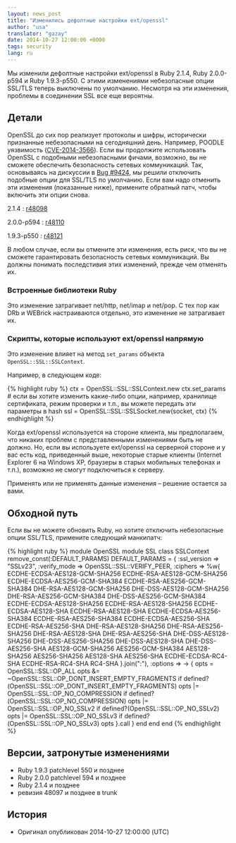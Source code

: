 ```yaml
---
layout: news_post
title: "Изменились дефолтные настройки ext/openssl"
author: "usa"
translator: "gazay"
date: 2014-10-27 12:00:00 +0000
tags: security
lang: ru
---
```


Мы изменили дефолтные настройки ext/openssl в Ruby 2.1.4, Ruby 2.0.0-p594 и Ruby 1.9.3-p550.
С этими изменениями небезопасные опции SSL/TLS теперь выключены по умолчанию.
Несмотря на эти изменения, проблемы в соединении SSL все еще вероятны.

## Детали

OpenSSL до сих пор реализует протоколы и шифры, исторически признанные небезопасными на сегодняшний день.
Например, POODLE уязвимость ([CVE-2014-3566](http://cve.mitre.org/cgi-bin/cvename.cgi?name=CVE-2014-3566)).
Если вы продолжите использовать OpenSSL с подобными небезопасными фичами, возможно, вы не сможете обеспечить безопасность
сетевых коммуникаций. Так, основываясь на дискуссии в [Bug #9424](https://bugs.ruby-lang.org/issues/9424),
мы решили отключить подобные опции для SSL/TLS по умолчанию.
Если вам надо отменить эти изменения (показанные ниже), примените обратный патч, чтобы включить эти опции снова.

2.1.4
: [r48098](https://svn.ruby-lang.org/cgi-bin/viewvc.cgi?revision=48098&view=revision)

2.0.0-p594
: [r48110](https://svn.ruby-lang.org/cgi-bin/viewvc.cgi?revision=48110&view=revision)

1.9.3-p550
: [r48121](https://svn.ruby-lang.org/cgi-bin/viewvc.cgi?revision=48121&view=revision)

В любом случае, если вы отмените эти изменения, есть риск, что вы не сможете гарантировать безопасность сетевых коммуникаций.
Вы должны понимать последстивия этих изменений, прежде чем отменять их.

### Встроенные библиотеки Ruby

Это изменение затрагивает net/http, net/imap и net/pop.
С тех пор как DRb и WEBrick настраиваются отдельно, это изменение не затрагивает их.

### Скрипты, которые используют ext/openssl напрямую

Это изменение влияет на метод `set_params` объекта `OpenSSL::SSL::SSLContext`.

Например, в следующем коде:

{% highlight ruby %}
ctx = OpenSSL::SSL::SSLContext.new
ctx.set_params  # если вы хотите изменить какие-либо опции, например, хранилище сертификата, режим проверки и т.п., вы можете передать эти параметры в hash
ssl = OpenSSL::SSL::SSLSocket.new(socket, ctx)
{% endhighlight %}

Когда ext/openssl используется на стороне клиента, мы предполагаем, что никаких проблем с представленными изменениями быть не должно.
Но, если вы используете ext/openssl на серверной стороне и у вас есть код, приведенный выше, некоторые
старые клиенты (Internet Explorer 6 на Windows XP, браузеры в старых мобильных телефонах и т.п.), возможно не смогут подключиться к серверу.

Применять или не применять данные изменения – решение остается за вами.

## Обходной путь

Если вы не можете обновить Ruby, но хотите отключить небезопасные опции SSL/TLS, примените следующий манкипатч:

{% highlight ruby %}
module OpenSSL
  module SSL
    class SSLContext
      remove_const(:DEFAULT_PARAMS)
      DEFAULT_PARAMS = {
        :ssl_version => "SSLv23",
        :verify_mode => OpenSSL::SSL::VERIFY_PEER,
        :ciphers => %w{
          ECDHE-ECDSA-AES128-GCM-SHA256
          ECDHE-RSA-AES128-GCM-SHA256
          ECDHE-ECDSA-AES256-GCM-SHA384
          ECDHE-RSA-AES256-GCM-SHA384
          DHE-RSA-AES128-GCM-SHA256
          DHE-DSS-AES128-GCM-SHA256
          DHE-RSA-AES256-GCM-SHA384
          DHE-DSS-AES256-GCM-SHA384
          ECDHE-ECDSA-AES128-SHA256
          ECDHE-RSA-AES128-SHA256
          ECDHE-ECDSA-AES128-SHA
          ECDHE-RSA-AES128-SHA
          ECDHE-ECDSA-AES256-SHA384
          ECDHE-RSA-AES256-SHA384
          ECDHE-ECDSA-AES256-SHA
          ECDHE-RSA-AES256-SHA
          DHE-RSA-AES128-SHA256
          DHE-RSA-AES256-SHA256
          DHE-RSA-AES128-SHA
          DHE-RSA-AES256-SHA
          DHE-DSS-AES128-SHA256
          DHE-DSS-AES256-SHA256
          DHE-DSS-AES128-SHA
          DHE-DSS-AES256-SHA
          AES128-GCM-SHA256
          AES256-GCM-SHA384
          AES128-SHA256
          AES256-SHA256
          AES128-SHA
          AES256-SHA
          ECDHE-ECDSA-RC4-SHA
          ECDHE-RSA-RC4-SHA
          RC4-SHA
        }.join(":"),
        :options => -> {
          opts = OpenSSL::SSL::OP_ALL
          opts &= ~OpenSSL::SSL::OP_DONT_INSERT_EMPTY_FRAGMENTS if defined?(OpenSSL::SSL::OP_DONT_INSERT_EMPTY_FRAGMENTS)
          opts |= OpenSSL::SSL::OP_NO_COMPRESSION if defined?(OpenSSL::SSL::OP_NO_COMPRESSION)
          opts |= OpenSSL::SSL::OP_NO_SSLv2 if defined?(OpenSSL::SSL::OP_NO_SSLv2)
          opts |= OpenSSL::SSL::OP_NO_SSLv3 if defined?(OpenSSL::SSL::OP_NO_SSLv3)
          opts
        }.call
      }
    end
  end
end
{% endhighlight %}

## Версии, затронутые изменениями

* Ruby 1.9.3 patchlevel 550 и позднее
* Ruby 2.0.0 patchlevel 594 и позднее
* Ruby 2.1.4 и позднее
* ревизия 48097 и позднее в trunk

## История

* Оригинал опубликован 2014-10-27 12:00:00 (UTC)

